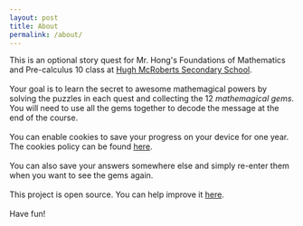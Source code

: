 ```yaml
---
layout: post
title: About
permalink: /about/
---
```


This is an optional story quest for Mr. Hong's Foundations of Mathematics and Pre-calculus 10 class at [Hugh McRoberts Secondary School](https://mcroberts.sd38.bc.ca/).
<br><br>
Your goal is to learn the secret to awesome mathemagical powers by solving the puzzles in each quest and collecting the 12 *mathemagical gems*. You will need to use all the gems together to decode the message at the end of the course.
<br><br>
You can enable cookies to save your progress on your device for one year. The cookies policy can be found [here](/cookies.md).
<br><br>
You can also save your answers somewhere else and simply re-enter them when you want to see the gems again.
<br><br>
This project is open source. You can help improve it [here](https://github.com/Mr-J-Hong/FMP10).
<br><br>
Have fun!